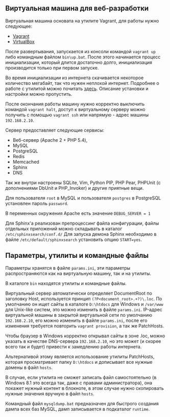 Виртуальная машина для веб-разработки
----------

Виртуальная машина основата на утилите Vagrant, для работы нужно следующее:
 - [Vagrant](http://www.vagrantup.com/downloads.html)
 - [VirtualBox](https://www.virtualbox.org/wiki/Downloads)

После развертывания, запускается из консоли командой `vagrant up` либо командным файлом `bin\up.bat`. 
После этого начинается процесс инициализации, который длится достаточно долго, инициализация производится только при первом запуске.

Во время инициализации из интернета скачивается некоторое количество мегабайт, так что нужен неплохой интернет.
Подробнее о работе с утилитой можно почитать [здесь](http://habrahabr.ru/post/113354/). Описание установки и настройки можно пропустить.

После окончания работы машину нужно корректно выключить командой `vagrant halt`, доступ к виртуальному серверу можно получить с помощью `vagrant ssh` или напрямую - адрес машины `192.168.2.10`.

Сервер предоставляет следующие сервисы:
 - Веб-сервер (Apache 2 + PHP 5.4),
 - MySQL
 - PostgreSQL
 - Redis
 - Memcached
 - Sphinx
 - DNS
 
Так же внутри настроены SQLite, Vim, Python PIP, PHP Pear, PHPUnit (с дополнениями DbUnit и PHP_Invoker) и другие приятные вещи.

Для пользователя `root` в MySQL и пользователя `postgres` в PostgreSQL установлен пароль `password`.

В переменных окружения Apache есть значение `DEBUG_SERVER = 1`

Для Sphinx'а реализован препроцессинг файла конфигурации, файлы отдельных приложений можно складывать в каталог `/etc/sphinxsearch/conf.d/`
Для запуска демона Sphinx необходимо в файле `/etc/default/sphinxsearch` установить опцию `START=yes`.


Параметры, утилиты и командные файлы
-----------
Параметры хранятся в файле `params.ini`, эти параметры распространяются как на виртуальную машину, так и на утилиты.

В каталоге `bin` находятся утилиты и командные файлы.

Виртуальный сервер автоматически определяет DocumentRoot по заголовку Host, используется принцип `(?P<document_root>.+?)\.loc`.
По умолчанию он ищет сайты в каталоге `D:\htdocs` для Windows и `/var/www` для Unix-like систем, это можно изменить в файле `params.ini`.
IP-адрес виртуальной машины в закрытой виртуальной сети по умолчанию `192.168.2.10`, его можно изменить в файле `params.ini`, после его изменения требуется повторить `vagrant provision`,
а так же PatchHosts.

Чтобы браузер в Windows корректно открывал сайты в зоне .loc, можно указать в качестве DNS-сервера `192.168.2.10`, но это может (и скорее всего так и будет) привести к замедлению работы интернета.

Альтернативой этому является использование утилиты PatchHosts, которая просматривает папку `D:\htdocs` и дописывает все нужные домены в файл `hosts`.

В случае, если утилита не сможет записать файл самостоятельно (в Windows 8.1 это всегда так, даже с правами администратора), 
она покажет нужный контент в блокноте, в этом случае нужно скопировать нужные значения вручную в файл `hosts`.

Командный файл `mysqldump.bat` предназначен для быстрого создания дампа всех баз MySQL, дамп записывается в подкаталог `runtime`.
